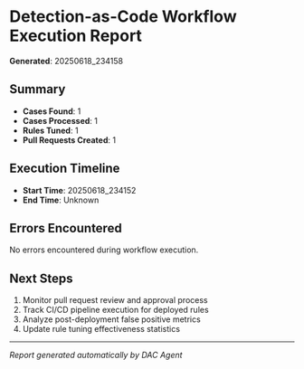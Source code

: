 # Detection-as-Code Workflow Execution Report

**Generated**: 20250618_234158

## Summary
- **Cases Found**: 1
- **Cases Processed**: 1
- **Rules Tuned**: 1
- **Pull Requests Created**: 1

## Execution Timeline
- **Start Time**: 20250618_234152
- **End Time**: Unknown

## Errors Encountered
No errors encountered during workflow execution.


## Next Steps
1. Monitor pull request review and approval process
2. Track CI/CD pipeline execution for deployed rules
3. Analyze post-deployment false positive metrics
4. Update rule tuning effectiveness statistics

---
*Report generated automatically by DAC Agent*
